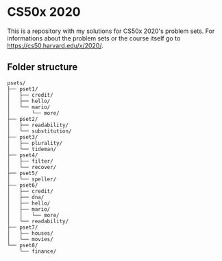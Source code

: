 # CS50x 2020

This is a repository with my solutions for CS50x 2020's problem sets. For informations about the problem sets or the course itself go to https://cs50.harvard.edu/x/2020/.

## Folder structure

```
psets/
├── pset1/
│   ├── credit/
│   ├── hello/
│   └── mario/
│       └── more/
├── pset2/
│   ├── readability/
│   └── substitution/
├── pset3/
│   ├── plurality/
│   └── tideman/
├── pset4/
│   ├── filter/
│   └── recover/
├── pset5/
│   └── speller/
├── pset6/
│   ├── credit/
│   ├── dna/
│   ├── hello/
│   ├── mario/
│   │   └── more/
│   └── readability/
├── pset7/
│   ├── houses/
│   └── movies/
└── pset8/
    └── finance/
```
